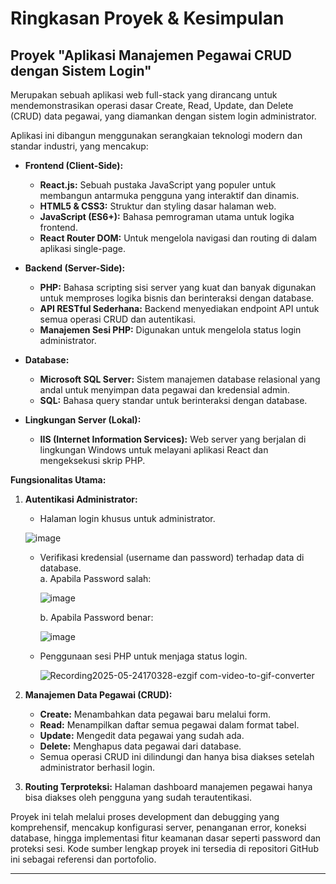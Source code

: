 # Ringkasan Proyek & Kesimpulan

## Proyek **"Aplikasi Manajemen Pegawai CRUD dengan Sistem Login"** 

Merupakan sebuah aplikasi web full-stack yang dirancang untuk mendemonstrasikan operasi dasar Create, Read, Update, dan Delete (CRUD) data pegawai, yang diamankan dengan sistem login administrator.

Aplikasi ini dibangun menggunakan serangkaian teknologi modern dan standar industri, yang mencakup:

* **Frontend (Client-Side):**
    * **React.js:** Sebuah pustaka JavaScript yang populer untuk membangun antarmuka pengguna yang interaktif dan dinamis.
    * **HTML5 & CSS3:** Struktur dan styling dasar halaman web.
    * **JavaScript (ES6+):** Bahasa pemrograman utama untuk logika frontend.
    * **React Router DOM:** Untuk mengelola navigasi dan routing di dalam aplikasi single-page.

* **Backend (Server-Side):**
    * **PHP:** Bahasa scripting sisi server yang kuat dan banyak digunakan untuk memproses logika bisnis dan berinteraksi dengan database.
    * **API RESTful Sederhana:** Backend menyediakan endpoint API untuk semua operasi CRUD dan autentikasi.
    * **Manajemen Sesi PHP:** Digunakan untuk mengelola status login administrator.

* **Database:**
    * **Microsoft SQL Server:** Sistem manajemen database relasional yang andal untuk menyimpan data pegawai dan kredensial admin.
    * **SQL:** Bahasa query standar untuk berinteraksi dengan database.

* **Lingkungan Server (Lokal):**
    * **IIS (Internet Information Services):** Web server yang berjalan di lingkungan Windows untuk melayani aplikasi React dan mengeksekusi skrip PHP.

**Fungsionalitas Utama:**

1.  **Autentikasi Administrator:**
    * Halaman login khusus untuk administrator.
      
    ![image](https://github.com/user-attachments/assets/c263d7fc-d8c3-4144-b728-03ab0143b84e)

    * Verifikasi kredensial (username dan password) terhadap data di database.<br>
      a. Apabila Password salah:
      
      ![image](https://github.com/user-attachments/assets/1f6ccf50-b572-444d-a7a9-3540c0106085)

      b. Apabila Password benar:

      ![image](https://github.com/user-attachments/assets/0e015423-8b4c-448f-938d-2d0e23c8ace4)

    * Penggunaan sesi PHP untuk menjaga status login.

      ![Recording2025-05-24170328-ezgif com-video-to-gif-converter](https://github.com/user-attachments/assets/a5139946-fd2d-455f-b1a5-8a09d31b0325)

  
1.  **Manajemen Data Pegawai (CRUD):**
    * **Create:** Menambahkan data pegawai baru melalui form.
    * **Read:** Menampilkan daftar semua pegawai dalam format tabel.
    * **Update:** Mengedit data pegawai yang sudah ada.
    * **Delete:** Menghapus data pegawai dari database.
    * Semua operasi CRUD ini dilindungi dan hanya bisa diakses setelah administrator berhasil login.
  
2.  **Routing Terproteksi:** Halaman dashboard manajemen pegawai hanya bisa diakses oleh pengguna yang sudah terautentikasi.

Proyek ini telah melalui proses development dan debugging yang komprehensif, mencakup konfigurasi server, penanganan error, koneksi database, hingga implementasi fitur keamanan dasar seperti password dan proteksi sesi. Kode sumber lengkap proyek ini tersedia di repositori GitHub ini sebagai referensi dan portofolio.

---
